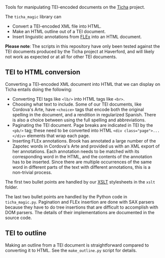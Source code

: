 Tools for manipulating TEI-encoded documents on the [Ticha](https://ticha.haverford.edu) project.

The `ticha_magic` library can
  - Convert a TEI-encoded XML file into HTML.
  - Make an HTML outline out of a TEI document.
  - Insert linguistic annotations from [FLEx](https://software.sil.org/fieldworks/) into an HTML
    document.

**Please note**: The scripts in this repository have only been tested against the TEI documents
produced by the Ticha project at Haverford, and will likely not work as expected or at all for
other TEI documents.


## TEI to HTML conversion
Converting a TEI-encoded XML document into HTML that we can display on Ticha entails doing the
following:

- Converting TEI tags like `<lb/>` into HTML tags like `<br>`.
- Choosing what text to include. Some of our TEI documents, like Cordova's Arte, have `<choice>`
  tags that encode both the original spelling in the document, and a rendition in regularized
  Spanish. There is also a choice between using the full spelling and abbreviations.
- Paginating the TEI document. Page breaks are indicated in TEI by the `<pb/>` tag; these need to
  be converted into HTML `<div class="page">...</div>` elements that wrap each page.
- Inserting FLEx annotations. Brook has annotated a large number of the Zapotec words in Cordova's
  Arte and provided us with an XML export of her annotations. Each annotation needs to be matched
  with its corresponding word in the HTML, and the contents of the annotation has to be inserted.
  Since there are multiple occurrences of the same word in different parts of the text with
  different annotations, this is a non-trivial process.

The first two bullet points are handled by our [XSLT](https://en.wikipedia.org/wiki/XSLT)
stylesheets in the `xslt` folder.

The last two bullet points are handled by the Python code in `ticha_magic.py`. Pagination and FLEx
insertion are done with SAX parsers because they have to do tree insertions that are difficult to
accomplish with DOM parsers. The details of their implementations are documented in the source code.

## TEI to outline
Making an outline from a TEI document is straightforward compared to converting it to HTML. See
the `make_outline.py` script for details.
